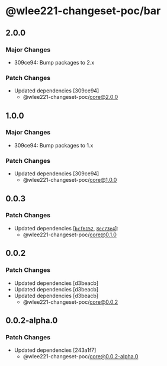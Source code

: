 # @wlee221-changeset-poc/bar

## 2.0.0

### Major Changes

- 309ce94: Bump packages to 2.x

### Patch Changes

- Updated dependencies [309ce94]
  - @wlee221-changeset-poc/core@2.0.0

## 1.0.0

### Major Changes

- 309ce94: Bump packages to 1.x

### Patch Changes

- Updated dependencies [309ce94]
  - @wlee221-changeset-poc/core@1.0.0

## 0.0.3

### Patch Changes

- Updated dependencies [[`bcf6152`](https://github.com/wlee221/changeset-poc/commit/bcf61525e9faff5404fff5b52c9471f1425750b1), [`8ec73e4`](https://github.com/wlee221/changeset-poc/commit/8ec73e46290c86748b6d99ae97b35660ec295777)]:
  - @wlee221-changeset-poc/core@0.1.0

## 0.0.2

### Patch Changes

- Updated dependencies [d3beacb]
- Updated dependencies [d3beacb]
- Updated dependencies [d3beacb]
  - @wlee221-changeset-poc/core@0.0.2

## 0.0.2-alpha.0

### Patch Changes

- Updated dependencies [243a1f7]
  - @wlee221-changeset-poc/core@0.0.2-alpha.0
